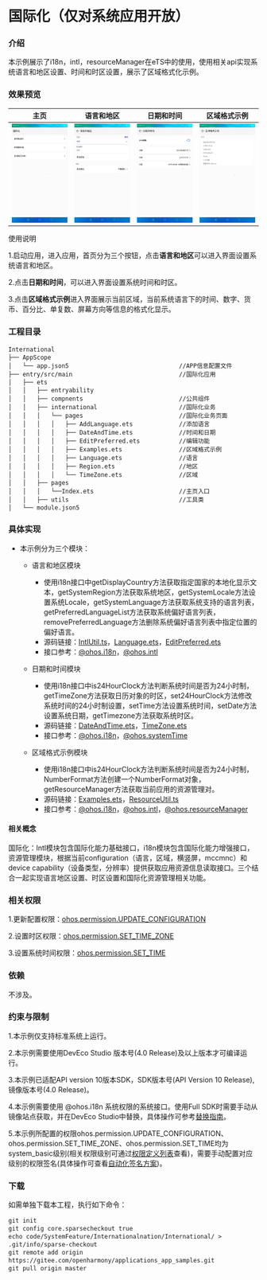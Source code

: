 # 国际化（仅对系统应用开放）

### 介绍

本示例展示了i18n，intl，resourceManager在eTS中的使用，使用相关api实现系统语言和地区设置、时间和时区设置，展示了区域格式化示例。

### 效果预览

|主页| 语言和地区                                                       | 日期和时间                                            | 区域格式示例                                             |
|--------------------------------|-------------------------------------------------------------|--------------------------------------------------|----------------------------------------------------|
|![home](screenshots/devices/home.png) | ![language_region](screenshots/devices/language_region.png) | ![language_region](screenshots/devices/time.png) | ![language_region](screenshots/devices/format.png) |

使用说明

1.启动应用，进入应用，首页分为三个按钮，点击**语言和地区**可以进入界面设置系统语言和地区。

2.点击**日期和时间**，可以进入界面设置系统时间和时区。

3.点击**区域格式示例**进入界面展示当前区域，当前系统语言下的时间、数字、货币、百分比、单复数、屏幕方向等信息的格式化显示。

### 工程目录
```
International
├── AppScope                                    
│   └── app.json5                               //APP信息配置文件
├── entry/src/main                              //国际化应用
│   ├── ets
│   │   ├── entryability
│   │   ├── compnents                           //公共组件
│   │   ├── international                       //国际化业务
│   │   │   └── pages                           //国际化业务页面
│   │   │   │   ├── AddLanguage.ets             //添加语言
│   │   │   │   ├── DateAndTime.ets             //时间和日期
│   │   │   │   ├── EditPreferred.ets           //编辑功能
│   │   │   │   ├── Examples.ets                //区域格式示例
│   │   │   │   ├── Language.ets                //语言
│   │   │   │   ├── Region.ets                  //地区
│   │   │   │   └── TimeZone.ets                //区域
│   │   ├── pages
│   │   │   └──Index.ets                        //主页入口
│   │   ├── utils                               //工具类
│   └── module.json5
```
### 具体实现

* 本示例分为三个模块：
  * 语言和地区模块
    * 使用i18n接口中getDisplayCountry方法获取指定国家的本地化显示文本，getSystemRegion方法获取系统地区，getSystemLocale方法设置系统Locale，getSystemLanguage方法获取系统支持的语言列表，getPreferredLanguageList方法获取系统偏好语言列表，removePreferredLanguage方法删除系统偏好语言列表中指定位置的偏好语言。
    * 源码链接：[IntlUtil.ts](entry/src/main/ets/utils/IntlUtil.ets)，[Language.ets](entry/src/main/ets/international/pages/Language.ets)，[EditPreferred.ets](entry/src/main/ets/international/pages/EditPreferred.ets)
    * 接口参考：[@ohos.i18n](https://gitee.com/openharmony/docs/blob/master/zh-cn/application-dev/reference/apis-localization-kit/js-apis-i18n.md)，[@ohos.intl](https://gitee.com/openharmony/docs/blob/master/zh-cn/application-dev/reference/apis-localization-kit/js-apis-intl.md)
    
  * 日期和时间模块
    * 使用i18n接口中is24HourClock方法判断系统时间是否为24小时制，getTimeZone方法获取日历对象的时区，set24HourClock方法修改系统时间的24小时制设置，setTime方法设置系统时间，setDate方法设置系统日期，getTimezone方法获取系统时区。
    * 源码链接：[DateAndTime.ets](entry/src/main/ets/international/pages/DateAndTime.ets)，[TimeZone.ets](entry/src/main/ets/international/pages/TimeZone.ets)
    * 接口参考：[@ohos.i18n](https://gitee.com/openharmony/docs/blob/master/zh-cn/application-dev/reference/apis-localization-kit/js-apis-i18n.md)，[@ohos.systemTime](https://gitee.com/openharmony/docs/blob/master/zh-cn/application-dev/reference/apis-basic-services-kit/js-apis-system-time.md)

  * 区域格式示例模块
    * 使用i18n接口中is24HourClock方法判断系统时间是否为24小时制，NumberFormat方法创建一个NumberFormat对象，getResourceManager方法获取当前应用的资源管理对。
    * 源码链接：[Examples.ets](entry/src/main/ets/international/pages/Examples.ets)，[ResourceUtil.ts](entry/src/main/ets/utils/ResourceUtil.ets)
    * 接口参考：[@ohos.i18n](https://gitee.com/openharmony/docs/blob/master/zh-cn/application-dev/reference/apis-localization-kit/js-apis-i18n.md)，[@ohos.intl](https://gitee.com/openharmony/docs/blob/master/zh-cn/application-dev/reference/apis-localization-kit/js-apis-intl.md)，[@ohos.resourceManager](https://gitee.com/openharmony/docs/blob/master/zh-cn/application-dev/reference/apis-localization-kit/js-apis-resource-manager.md)

#### 相关概念

国际化：Intl模块包含国际化能力基础接口，i18n模块包含国际化能力增强接口，资源管理模块，根据当前configuration（语言，区域，横竖屏，mccmnc）和device capability（设备类型，分辨率）提供获取应用资源信息读取接口。三个结合一起实现语言地区设置、时区设置和国际化资源管理相关功能。

### 相关权限

1.更新配置权限：[ohos.permission.UPDATE_CONFIGURATION](https://gitee.com/openharmony/docs/blob/master/zh-cn/application-dev/security/AccessToken/permissions-for-system-apps.md#ohospermissionupdate_configuration)

2.设置时区权限：[ohos.permission.SET_TIME_ZONE](https://gitee.com/openharmony/docs/blob/master/zh-cn/application-dev/security/AccessToken/permissions-for-system-apps.md#ohospermissionset_time_zone)

3.设置系统时间权限：[ohos.permission.SET_TIME](https://gitee.com/openharmony/docs/blob/master/zh-cn/application-dev/security/AccessToken/permissions-for-system-apps.md#ohospermissionset_time)

### 依赖

不涉及。

### 约束与限制

1.本示例仅支持标准系统上运行。

2.本示例需要使用DevEco Studio 版本号(4.0 Release)及以上版本才可编译运行。

3.本示例已适配API version 10版本SDK，SDK版本号(API Version 10 Release),镜像版本号(4.0 Release)。

4.本示例需要使用 @ohos.i18n 系统权限的系统接口。使用Full SDK时需要手动从镜像站点获取，并在DevEco Studio中替换，具体操作可参考[替换指南](https://gitee.com/openharmony/docs/blob/master/zh-cn/application-dev/faqs/full-sdk-switch-guide.md)。

5.本示例所配置的权限ohos.permission.UPDATE_CONFIGURATION、ohos.permission.SET_TIME_ZONE、ohos.permission.SET_TIME均为system_basic级别(相关权限级别可通过[权限定义列表](https://gitee.com/openharmony/docs/blob/master/zh-cn/application-dev/security/AccessToken/permissions-for-system-apps.md)查看)，需要手动配置对应级别的权限签名(具体操作可查看[自动化签名方案](https://gitee.com/openharmony/docs/blob/master/zh-cn/application-dev/security/hapsigntool-overview.md))。

### 下载

如需单独下载本工程，执行如下命令：
```
git init
git config core.sparsecheckout true
echo code/SystemFeature/Internationalnation/International/ > .git/info/sparse-checkout
git remote add origin https://gitee.com/openharmony/applications_app_samples.git
git pull origin master

```
